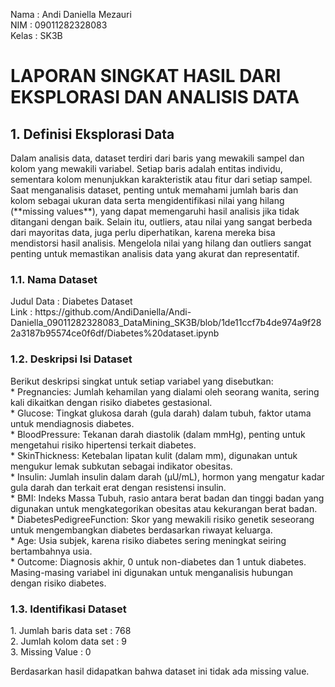Nama  : Andi Daniella Mezauri <br/>
NIM   : 09011282328083 <br/>
Kelas : SK3B <br/>

<h1> LAPORAN SINGKAT HASIL DARI EKSPLORASI DAN ANALISIS DATA </h1>
<h2> 1. Definisi Eksplorasi Data </h2>
<p> Dalam analisis data, dataset terdiri dari baris yang mewakili sampel dan kolom yang mewakili variabel. Setiap baris adalah entitas individu, sementara kolom menunjukkan karakteristik atau fitur dari setiap sampel. Saat menganalisis dataset, penting untuk memahami jumlah baris dan kolom sebagai ukuran data serta mengidentifikasi nilai yang hilang (**missing values**), yang dapat memengaruhi hasil analisis jika tidak ditangani dengan baik. Selain itu, outliers, atau nilai yang sangat berbeda dari mayoritas data, juga perlu diperhatikan, karena mereka bisa mendistorsi hasil analisis. Mengelola nilai yang hilang dan outliers sangat penting untuk memastikan analisis data yang akurat dan representatif. </p>

<h3> 1.1. Nama Dataset </h3>
Judul Data : Diabetes Dataset <br/>
Link : https://github.com/AndiDaniella/Andi-Daniella_09011282328083_DataMining_SK3B/blob/1de11ccf7b4de974a9f282a3187b95574ce0f6df/Diabetes%20dataset.ipynb <br/>

<h3> 1.2. Deskripsi Isi Dataset </h3>
Berikut deskripsi singkat untuk setiap variabel yang disebutkan: <br/>
* Pregnancies: Jumlah kehamilan yang dialami oleh seorang wanita, sering kali dikaitkan dengan risiko diabetes gestasional. <br/>
* Glucose: Tingkat glukosa darah (gula darah) dalam tubuh, faktor utama untuk mendiagnosis diabetes.<br/>
* BloodPressure: Tekanan darah diastolik (dalam mmHg), penting untuk mengetahui risiko hipertensi terkait diabetes.<br/>
* SkinThickness: Ketebalan lipatan kulit (dalam mm), digunakan untuk mengukur lemak subkutan sebagai indikator obesitas.<br/>
* Insulin: Jumlah insulin dalam darah (μU/mL), hormon yang mengatur kadar gula darah dan terkait erat dengan resistensi insulin.<br/>
* BMI: Indeks Massa Tubuh, rasio antara berat badan dan tinggi badan yang digunakan untuk mengkategorikan obesitas atau kekurangan berat badan.<br/>
* DiabetesPedigreeFunction: Skor yang mewakili risiko genetik seseorang untuk mengembangkan diabetes berdasarkan riwayat keluarga.<br/>
* Age: Usia subjek, karena risiko diabetes sering meningkat seiring bertambahnya usia.<br/>
* Outcome: Diagnosis akhir, 0 untuk non-diabetes dan 1 untuk diabetes. <br/>
Masing-masing variabel ini digunakan untuk menganalisis hubungan dengan risiko diabetes. <br/>

<h3>1.3. Identifikasi Dataset</h3>
1. Jumlah baris data set : 768 <br/>
2. Jumlah kolom data set : 9 <br/>
3. Missing Value : 0 <br/>


Berdasarkan hasil  didapatkan bahwa dataset ini tidak ada missing value.

